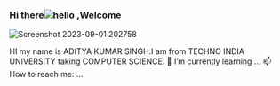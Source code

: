 ### Hi there![hello](https://github.com/ADITYAKUMARSINGH16/my-personal/assets/74896018/19f41cb1-1832-4c43-ae2b-dc8244d9d424) ,Welcome

![Screenshot 2023-09-01 202758](https://github.com/ADITYAKUMARSINGH16/my-personal/assets/74896018/82e5fa17-9abf-4258-8267-e8dc76445ec2)

 HI  my name is ADITYA KUMAR SINGH.I am from TECHNO INDIA UNIVERSITY taking COMPUTER SCIENCE.
🌱 I’m currently learning ...
📫 How to reach me: ...   


<!--
**ADITYAKUMARSINGH16/ADITYAKUMARSINGH16** is a ✨ _special_ ✨ repository because its `README.md` (this file) appears on your GitHub profile.

Here are some ideas to get you started:

- 🔭 I’m currently working on ...
- 🌱 I’m currently learning ...
- 👯 I’m looking to collaborate on ...
- 🤔 I’m looking for help with ...

- 💬 Ask me about ...
- 📫 How to reach me: ...
- 😄 Pronouns: ...
- ⚡ Fun fact: ...
-->
